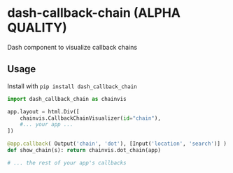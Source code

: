 # dash-callback-chain (ALPHA QUALITY)

Dash component to visualize callback chains

## Usage

Install with `pip install dash_callback_chain`

```python
import dash_callback_chain as chainvis

app.layout = html.Div([
    chainvis.CallbackChainVisualizer(id="chain"),
    #... your app ...
])

@app.callback( Output('chain', 'dot'), [Input('location', 'search')] )
def show_chain(s): return chainvis.dot_chain(app)

# ... the rest of your app's callbacks
```
